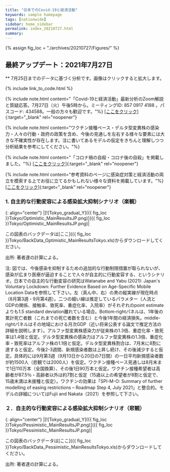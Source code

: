 ```yaml
---
title: "日本でのCovid-19と経済活動"
keywords: sample homepage
tags: [nationwide]
sidebar: home_sidebar
permalink: index_20210727.html
summary:
---
```


{% assign fig_loc = "./archives/20210727/Figures/" %}

## 最終アップデート：2021年7月27日
** 7月25日までのデータに基づく分析です。画像はクリックすると拡大します。

{% include link_to_code.html %}

{% include note.html content="「Covid-19と経済活動」最新分析のZoom解説と質疑応答。7月27日（火）午後5時から。ミーティングID: 857 0917 4188 。パスコード: 434588。一般の方々も歓迎です。"%}
[[ここをクリック]](https://u-tokyo-ac-jp.zoom.us/j/85709174188?pwd=cm5pTjJ0ZU9nelpWUkU3N2tyOGZLZz09){:target="_blank" rel="noopener"}

{% include note.html content="ワクチン接種ペース・デルタ型変異株の感染力・人々の行動・政府の政策を含め、今後の見通しを左右する様々な要素には大きな不確実性が存在します。注に書いてあるモデルの仮定をきちんと理解しつつ分析結果を参考にしてください。"%}

{% include note.html content="「コロナ禍の自殺・コロナ後の自殺」を掲載しました。"%}
[[ここをクリック]](./files/FujiiNakata_Suicides_Slides_20210720.pdf){:target="_blank" rel="noopener"}

{% include note.html content="参考資料のページに感染症対策と経済活動の両立を模索する上でお役に立てるかもしれない様々な資料を掲載しています。"%}
[[ここをクリック]](https://covid19outputjapan.github.io/JP/resources.html){:target="_blank" rel="noopener"}







<!-- {% include note.html content="東京・大阪での「気の引き締まりシナリオ」では「蔓延防止措置法」の効果で実効再生産数が、今後6週間それぞれ基本シナリオの約0.9倍・0.8倍となることを仮定しています。"%} -->

<!-- {% include note.html content="「我々のモデル分析を参考にする際に心に留めてほしい3つの事」を掲載しています。"%}
[[ここをクリック]](https://covid19outputjapan.github.io/JP/disclaimer.html){:target="_blank" rel="noopener"} -->


<!-- {% include note.html content="「変異株シナリオ」、「変異株分析の政策含意」を参考資料に掲載しています。"%}
[[ここをクリック]](./files/FujiiNakata_Slides_20210330_variants.pdf){:target="_blank" rel="noopener"}
[[ここをクリック]](./files/FujiiNakata_Slides_20210404_variants.pdf){:target="_blank" rel="noopener"} -->

<!-- {% include note.html content="今週からは、経済活動の回復先を「昨年の秋頃のレベル」ではなく「昨年の秋頃を少し上回るレベル」に変更しました。具体的には、回復先を「昨年の9-11月の平均GDP」から「昨年の10-11月の平均GDPより（Reference levelからの乖離のスペースで計算すると）2割、もしくは3割高いレベル」に変更しました。この変更は、V-RESAS等のデータによると、今年1月の経済活動の落ち込みは先週までに我々が想定していたよりも小幅であった考えられることを考慮し、1月-3月の都道府県別GDPの計算方法を変更したことを反映しています。"%} -->



<!-- {% include note.html content="時間的制約により、今週から愛知・福岡の分析はストップします。リクエストがあれば再開を検討します。"%} -->

<!-- {% include note.html content="都道府県別月次GDPの計算方法を変更しました。今までは第三次産業活動指数、鉱工業生産指数、Google Mobility Indexに頼っていましたが、今週からは地域別支出総合指数・V-RESASデータも利用しています。計算方法の詳細は、後日時間に余裕が出来た際に論文として発表する予定です。"%} -->







<!-- #### (i) 基本シナリオ

{: align="center"}
|[![Tokyo_gradual_Y]({{ fig_loc }}Tokyo/GradualRecovery1_jp.png)]({{ fig_loc }}Tokyo/GradualRecovery1_jp.png)|

この図表のバックデータは[ここ]({{ fig_loc }}Tokyo/BackData_GradualRecoveryTokyo_1.xls)からダウンロードしてください。

出所: 著者達の計算による。<br>
{% include footnote_20210330_1.html %} -->

<!-- - この図をどのように理解すべきなのかは、このページ[[ここをクリック]](./tokyo_20210209.html#1-東京での緊急事態宣言解除後の経済促進ペース分析){:target="_blank" rel="noopener"}の解説を参考にして下さい。 -->

<!-- #### (ii) 気の引き締まりシナリオ

{: align="center"}
|[![Tokyo_gradual_Y]({{ fig_loc }}Tokyo/GradualRecovery3_jp.png)]({{ fig_loc }}Tokyo/GradualRecovery3_jp.png)|

この図表のバックデータは[ここ]({{ fig_loc }}Tokyo/BackData_GradualRecoveryTokyo_3.xls)からダウンロードしてください。

出所: 著者達の計算による。<br>
{% include footnote_20210413_tokyo2.html %} -->

<!-- #### (iii) 変異株シナリオ (A)

{: align="center"}
|[![Tokyo_gradual_Y]({{ fig_loc }}Tokyo/GradualRecovery41_jp.png)]({{ fig_loc }}Tokyo/GradualRecovery41_jp.png)|

この図表のバックデータは[ここ]({{ fig_loc }}Tokyo/BackData_GradualRecoveryTokyo_41.xls)からダウンロードしてください。

出所: 著者達の計算による。<br>
{% include footnote_20210330_34.html %}
このシナリオでの今週の変異株割合初期値は0.43%です。 -->

<!-- #### (i) 変異株シナリオ -->

### 1. 自主的な行動変容による感染拡大抑制シナリオ（楽観）

{: align="center"}
|[![Tokyo_gradual_Y]({{ fig_loc }}Tokyo/Optimistic_MainResultsJP.png)]({{ fig_loc }}Tokyo/Optimistic_MainResultsJP.png)|

この図表のバックデータは[ここ]({{ fig_loc }}Tokyo/BackData_Optimistic_MainResultsTokyo.xls)からダウンロードしてください。

出所: 著者達の計算による。<br>

注: 図では、今後感染を抑制するための追加的な行動制限措置が取られないが、感染が広まり医療が逼迫することで人々が自主的に行動変容する、というシナリオ。日本での自主的な行動変容の研究はWatanabe and Yabu (2021): Japan's Voluntary Lockdown: Further Evidence Based on Age-Specific Mobile Location Dataを参照して下さい。左（真ん中、右）の黒の縦実線が現在時点（8月第3週・9月第4週）。二つの細い線は推定しているパラメター（人流とGDPの関係、接触率、致死率、重症化率、入院率）がそれぞれのpoint estimateよりも1.5 standard deviation離れている場合。Bottom-rightパネルは、1年後の累計死亡者数（これまでの死亡者数を含む）と今後1年間の経済損失。middle-rightパネルはその地域における月次GDP（近い将来公表する論文で推定方法の詳細を説明します）。アルファ型変異株感染力が従来株の1.3倍、重症化率・致死率は1.4倍と仮定。デルタ型変異株の感染力はアルファ型変異株の1.3倍、重症化率・致死率はアルファ株の1.1倍と仮定。デルタ型変異株割合は、7月末に8割に達すると仮定。今後2-3週間、新規感染者数は上昇し続け、その後減少すると仮定。具体的には9月第3週（9月13日から20日の7日間）の一日平均新規感染者数が約1500人（悲観では2000人）を仮定。ワクチン接種ペース見通しは8月末まで1日110万本（全国換算）、その後1日90万本と仮定。ワクチン接種希望者は高齢者が87.5％・高齢者以外は約7割と仮定（15歳以上の希望者が8割と仮定で、15歳未満は未接種と仮定）。ワクチンの効果は「SPI-M-O: Summary of further modelling of easing restrictions – Roadmap Step 4, July 2021」と整合的。モデルの詳細についてはFujii and Nakata（2021）を参照して下さい。

### ２．自主的な行動変容による感染拡大抑制シナリオ（悲観）

{: align="center"}
|[![Tokyo_gradual_Y]({{ fig_loc }}Tokyo/Pessimistic_MainResultsJP.png)]({{ fig_loc }}Tokyo/Pessimistic_MainResultsJP.png)|

この図表のバックデータは[ここ]({{ fig_loc }}Tokyo/BackData_Pessimistic_MainResultsTokyo.xls)からダウンロードしてください。

出所: 著者達の計算による。<br>
